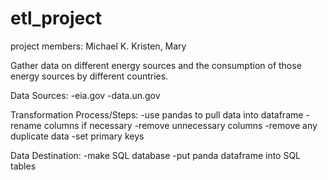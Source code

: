 # etl_project
project members: Michael K. Kristen, Mary

Gather data on different energy sources and the consumption of those energy sources by different countries.

Data Sources:
-eia.gov
-data.un.gov


Transformation Process/Steps:
-use pandas to pull data into dataframe
-rename columns if necessary
-remove unnecessary columns
-remove any duplicate data
-set primary keys

Data Destination:
-make SQL database
-put panda dataframe into SQL tables

